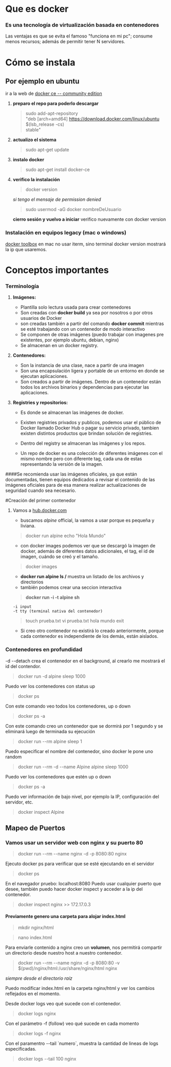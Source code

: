 # Que es docker

### Es una tecnología de virtualización basada en contenedores

Las ventajas es que se evita el famoso "funciona en mi pc"; consume menos recursos; además de permitir tener N servidores.

# Cómo se instala
## Por ejemplo en ubuntu 

ir a la web de [docker ce -- community edition](https://docs.docker.com/install/linux/docker-ce/ubuntu/#install-docker-ce "Title")

1. __preparo el repo para poderlo descargar__
	> sudo add-apt-repository \
	> "deb [arch=amd64] https://download.docker.com/linux/ubuntu \
	> $(lsb_release -cs) \
	> stable"

2. __actualizo el sistema__
	> sudo apt-get update 
3. __instalo docker__ 
	> sudo apt-get install docker-ce
    
4. __verifico la instalación__ 
	> docker version
	
	_si tengo el mensaje de permission denied_ 
	
	> sudo usermod -aG docker nombreDeUsuario
	
	__cierro sesión y vuelvo a iniciar__
	verifico nuevamente con docker version
		
### Instalación en equipos legacy (mac o windows) 
[docker toolbox](https://docs.docker.com/toolbox/overview/ "Title")
en mac no usar iterm, sino terminal
docker version mostrará la ip que usaremos.

# Conceptos importantes
### Terminología


1. **Imágenes:** 
	- Plantilla solo lectura usada para crear contenedores
	- Son creadas con __docker build__ ya sea por nosotros o por otros usuarios de Docker
	- son creadas también a partir del comando __docker commit__  mientras se esté trabajando con un contenedor de modo interactivo
	- Se componen de otras imágenes (puedo trabajar con imagenes pre existentes, por ejemplo ubuntu, debian, nginx)
	- Se almacenan en un docker registry.
	
2. **Contenedores:**
	- Son la instancia de una clase, nace a partir de una imagen
	- Son una encapsulación ligera y portable de un entorno en donde se ejecutan aplicaciones.
	- Son creados a partir de imágenes. Dentro de un contenedor están todos los archivos binarios y dependencias para ejecutar las aplicaciones. 
	
3. **Registries y repositorios:**
	- Es donde se almacenan las imágenes de docker.
	- Existen registries privados y publicos,  podemos usar el público de Docker llamado Docker Hub o pagar su servicio privado, tambien existen distintos productos que brindan solución de registries.

	- Dentro del registry se almacenan las imágenes y los repos.

	- Un repo de docker es una colección de diferentes imágenes con el mismo nombre pero con diferente tag, cada una de estas representando la versión de la imagen. 
	
####Se recomienda usar las imágenes oficiales, ya que están documentadas, tienen equipos dedicados a revisar el contenido de las imágenes oficiales para de esa manera realizar actualizaciones de seguridad cuando sea necesario. 

#Creación del primer contenedor

1. Vamos a [hub.docker.com](https://hub.docker.com "Title")
	- buscamos *alpine* official, la vamos a usar porque es pequeña y liviana.
	> docker run alpine echo "Hola Mundo"
	- con docker images podemos ver que se descargó la imagen de docker, además de diferentes datos adicionales, el tag, el id de imagen, cuándo se creó y el tamaño.
	> docker images
	- **docker run alpine ls /** muestra un listado de los archivos y directorios
	- también podemos crear una seccion interactiva
	 > **docker run -i -t alpine sh**
	 
	   -i input
	   -t tty (terminal nativa del contenedor)
	 > touch prueba.txt
	 > vi prueba.txt
	 > hola mundo
	 > exit
	 
	- Si creo otro contenedor no existirá lo creado anteriormente, porque cada contenedor es independiente de los demás, están aislados.
	
### Contenedores en profundidad
-d --detach crea el contenedor en el background, al crearlo me mostrará el id del contendor.
	
> docker run -d alpine sleep 1000
	 
Puedo ver los contenedores con status up
> docker ps 
	
Con este comando veo todos los contenedores, up o down	
> docker ps -a 

Con este comando creo un contenedor que se dormirá por 1 segundo y se eliminará luego de terminada su ejecución	
> docker run --rm alpine sleep 1
	
Puedo especificar el nombre del contenedor, sino docker le pone uno random
> docker run --rm -d --name Alpine alpine  sleep 1000
	
Puedo ver los contenedores que estén up o down
> docker ps -a

Puedo ver información de bajo nivel, por ejemplo la IP, configuración del servidor, etc.
> docker inspect Alpine
	
## Mapeo de Puertos

### Vamos usar un servidor web con nginx y su puerto 80 
> docker run --rm --name nginx -d -p 8080:80 nginx

Ejecuto docker ps para verificar que se esté ejecutando en el servidor
> docker ps
		
En el navegador pruebo: localhost:8080
Puedo usar cualquier puerto que desee, también puedo hacer docker inspect y acceder a la ip del contenedor.

> docker inspect nginx  >> 172.17.0.3

#### Previamente genero una carpeta para alojar index.html
> mkdir nginx/html

> nano index.html

Para enviarle contenido a nginx creo un **volumen**, nos permitirá compartir un directorio desde nuestro host a nuestro contenedor. 

>  docker run --rm --name nginx -d -p 8080:80 -v $(pwd)/nginx/html:/usr/share/nginx/html nginx

*siempre desde el directorio raíz*

Puedo modificar index.html en la carpeta nginx/html y ver los cambios reflejados en el momento.

Desde docker logs veo qué sucede con el contenedor.

> docker logs nginx

Con el parámetro -f (follow) veo qué sucede en cada momento

> docker logs -f nginx

Con el paramentro --tail ´numero´, muestra la cantidad de lineas de logs especificadas.

> docker logs --tail 100 nginx 



	 
	
	



